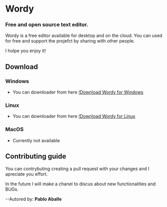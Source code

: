 # Wordy 
### Free and open source text editor.

Wordy is a free editor available for desktop and on the cloud. You can used for free and support the projefct by sharing with other people.

I holpe you enjoy it!

## Download

### Windows

- You can downloader from here [!Download Wordy for Windows]("")

### Linux

- You can downloader from here [!Download Wordy for Linux]("")

### MacOS

- Currently not available

## Contributing guide

You can contrybuting creating a pull request with your changes and I apreciate you effort.

In the future I will make a chanel to discus about new functionalities and BUGs.

--Autored by: **Pablo Aballe**
